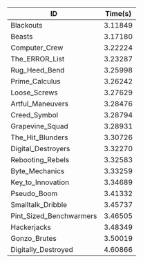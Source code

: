 |ID|Time(s)|
|-|-|
|Blackouts|3.11849|
|Beasts|3.17180|
|Computer_Crew|3.22224|
|The_ERROR_List|3.23287|
|Rug_Heed_Bend|3.25998|
|Prime_Calculus|3.26242|
|Loose_Screws|3.27629|
|Artful_Maneuvers|3.28476|
|Creed_Symbol|3.28794|
|Grapevine_Squad|3.28931|
|The_Hit_Blunders|3.30726|
|Digital_Destroyers|3.32270|
|Rebooting_Rebels|3.32583|
|Byte_Mechanics|3.33259|
|Key_to_Innovation|3.34689|
|Pseudo_Boom|3.41332|
|Smalltalk_Dribble|3.45737|
|Pint_Sized_Benchwarmers|3.46505|
|Hackerjacks|3.48349|
|Gonzo_Brutes|3.50019|
|Digitally_Destroyed|4.60866|
